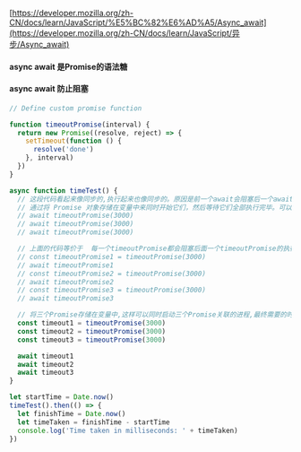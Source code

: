 [https://developer.mozilla.org/zh-CN/docs/learn/JavaScript/%E5%BC%82%E6%AD%A5/Async_await](https://developer.mozilla.org/zh-CN/docs/learn/JavaScript/异步/Async_await)

#### async await 是Promise的语法糖



#### async await 防止阻塞

```js
// Define custom promise function

function timeoutPromise(interval) {
  return new Promise((resolve, reject) => {
    setTimeout(function () {
      resolve('done')
    }, interval)
  })
}

async function timeTest() {
  // 这段代码看起来像同步的,执行起来也像同步的。原因是前一个await会阻塞后一个await进程的执行
  // 通过将 Promise 对象存储在变量中来同时开始它们，然后等待它们全部执行完毕。可以缓解这个问题
  // await timeoutPromise(3000)
  // await timeoutPromise(3000)
  // await timeoutPromise(3000)

  // 上面的代码等价于  每一个timeoutPromise都会阻塞后面一个timeoutPromise的执行
  // const timeoutPromise1 = timeoutPromise(3000)
  // await timeoutPromise1
  // const timeoutPromise2 = timeoutPromise(3000)
  // await timeoutPromise2
  // const timeoutPromise3 = timeoutPromise(3000)
  // await timeoutPromise3

  // 将三个Promise存储在变量中,这样可以同时启动三个Promise关联的进程,最终需要的时间只需要3s
  const timeout1 = timeoutPromise(3000)
  const timeout2 = timeoutPromise(3000)
  const timeout3 = timeoutPromise(3000)

  await timeout1
  await timeout2
  await timeout3
}

let startTime = Date.now()
timeTest().then(() => {
  let finishTime = Date.now()
  let timeTaken = finishTime - startTime
  console.log('Time taken in milliseconds: ' + timeTaken)
})
```


